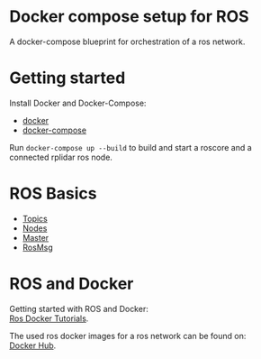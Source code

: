 # Docker compose setup for ROS

A docker-compose blueprint for orchestration of a ros network.

# Getting started

Install Docker and Docker-Compose:
* [docker](https://docs.docker.com/install/)
* [docker-compose](https://docs.docker.com/compose/install/)

Run `docker-compose up --build` to build and start a roscore and a connected rplidar ros node.

# ROS Basics
* [Topics](http://wiki.ros.org/rostopic)
* [Nodes](http://wiki.ros.org/rosnode?distro=melodic)
* [Master](http://wiki.ros.org/rosmaster?distro=melodic)
* [RosMsg](http://wiki.ros.org/rosmsg?distro=melodic)

# ROS and Docker
Getting started with ROS and Docker:\
[Ros Docker Tutorials](http://wiki.ros.org/docker/Tutorials/Docker).

The used ros docker images for a ros network can be found on:\
[Docker Hub](https://hub.docker.com/_/ros/).

